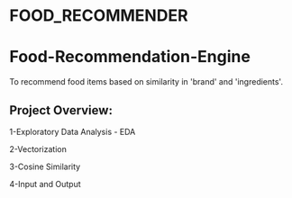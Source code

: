 # FOOD_RECOMMENDER
# Food-Recommendation-Engine

To recommend food items based on similarity in 'brand' and 'ingredients'.



## Project Overview:

 1-Exploratory Data Analysis - EDA

 2-Vectorization

 3-Cosine Similarity

 4-Input and Output
